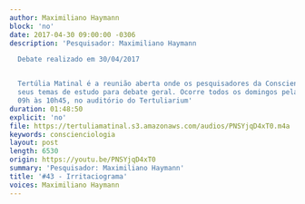```yaml
---
author: Maximiliano Haymann
block: 'no'
date: 2017-04-30 09:00:00 -0306
description: 'Pesquisador: Maximiliano Haymann

  Debate realizado em 30/04/2017


  Tertúlia Matinal é a reunião aberta onde os pesquisadores da Conscienciologia apresentam
  seus temas de estudo para debate geral. Ocorre todos os domingos pela manhã, das
  09h às 10h45, no auditório do Tertuliarium'
duration: 01:48:50
explicit: 'no'
file: https://tertuliamatinal.s3.amazonaws.com/audios/PNSYjqD4xT0.m4a
keywords: conscienciologia
layout: post
length: 6530
origin: https://youtu.be/PNSYjqD4xT0
summary: 'Pesquisador: Maximiliano Haymann'
title: '#43 - Irritaciograma'
voices: Maximiliano Haymann
---
```


